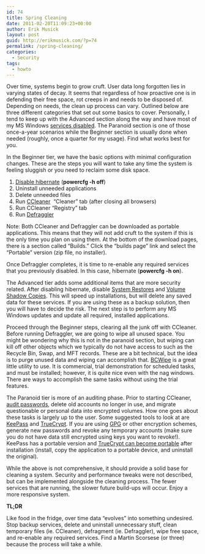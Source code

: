 ```yaml
---
id: 74
title: Spring Cleaning
date: 2011-02-20T11:09:23+00:00
author: Erik Musick
layout: post
guid: http://erikmusick.com/?p=74
permalink: /spring-cleaning/
categories:
  - Security
tags:
  - howto
---
```

Over time, systems begin to grow cruft. User data long forgotten lies in varying states of decay. It seems that regardless of how proactive one is in defending their free space, rot creeps in and needs to be disposed of. Depending on needs, the clean up process can vary. Outlined below are three different categories that set out some basics to cover. Personally, I tend to keep up with the Advanced section along the way and have most of my MS Windows [services disabled](http://www.blackviper.com/ "Homepage for BlackViper which details which services can be safely disabled"). The Paranoid section is one of those once-a-year scenarios while the Beginner section is usually done when needed (roughly, once a quarter for my usage). Find what works best for you.

In the Beginner tier, we have the basic options with minimal configuration changes. These are the steps you will want to take any time the system is feeling sluggish or you need to reclaim some disk space.

  1. [Disable hibernate](http://www.sevenforums.com/tutorials/819-hibernate-enable-disable.html "An article describing how to disable hibernate in Windows") (**powercfg -h off**)
  2. Uninstall unneeded applications
  3. Delete unneeded files
  4. Run [CCleaner](http://www.piriform.com/ccleaner "Homepage for CCleaner, a system clean up utility")  &#8220;Cleaner&#8221; tab (after closing all browsers)
  5. Run CCleaner &#8220;Registry&#8221; tab
  6. Run [Defraggler](http://www.piriform.com/defraggler "Homepage for Defraggler, a disk defragmentation tool")

Note: Both CCleaner and Defraggler can be downloaded as portable applications. This means that they will not add cruft to the system if this is the only time you plan on using them. At the bottom of the download pages, there is a section called &#8220;Builds.&#8221; Click the &#8220;builds page&#8221; link and select the &#8220;Portable&#8221; version (zip file, no installer).

Once Defraggler completes, it is time to re-enable any required services that you previously disabled. In this case, hibernate (**powercfg -h on**).

The Advanced tier adds some additional items that are more security related. After disabling hibernate, disable [System Restores](http://support.microsoft.com/kb/310405 "Microsoft Knowledge Base article describing how to disable System Restore") and [Volume Shadow Copies](http://social.answers.microsoft.com/Forums/en-US/w7performance/thread/1d6c21d0-744a-4a64-8bf8-36dff4c1c981 "Microsoft Social Answers thread on disabling Volume Shadow Copy"). This will speed up installations, but will delete any saved data for these services. If you are using these as a backup solution, then you will have to decide the risk. The next step is to perform any MS Windows updates and update all required, installed applications.

Proceed through the Beginner steps, clearing all the junk off with CCleaner. Before running Defraggler, we are going to wipe all unused space. You might be wondering why this is not in the paranoid section, but wiping can kill off other objects which we typically do not have access to such as the Recycle Bin, Swap, and MFT records. These are a bit technical, but the idea is to purge unused data and wiping can accomplish that. [BCWipe](http://www.jetico.com/wiping-bcwipe/ "Homepage for BCWipe, a file and disk wiping application") is a great little utility to use. It is commercial, trial demonstration for scheduled tasks, and must be installed; however, it is quite nice even with the nag windows. There are ways to accomplish the same tasks without using the trial features.

The Paranoid tier is more of an auditing phase. Prior to starting CCleaner, [audit passwords](http://erikmusick.com/journal/2010/12/30/password-management.html "Nekyia article on password management"), delete old accounts no longer in use, and migrate questionable or personal data into encrypted volumes. How one goes about these tasks is largely up to the user. Some suggested tools to look at are [KeePass](http://keepass.info/ "Homepage for KeePass, a password management tool") and [TrueCrypt](http://www.truecrypt.org/ "Homepage for TrueCrypt, an application for creating encrypted volumes"). If you are using [GPG](http://www.gnupg.org/ "Homepage for GPG, a public key encryption suite") or other encryption schemes, generate new passwords and revoke any temporary accounts (make sure you do not have data still encrypted using keys you want to revoke!). KeePass has a portable version and [TrueCrypt can become portable](http://www.truecrypt.org/docs/?s=truecrypt-portable "How to make TrueCrypt a portable application") after installation (install, copy the application to a portable device, and uninstall the original).

While the above is not comprehensive, it should provide a solid base for cleaning a system. Security and performance tweaks were not described, but can be implemented alongside the cleaning process. The fewer services that are running, the slower future build-ups will occur. Enjoy a more responsive system.

**TL;DR**

Like food in the fridge, over time data &#8220;evolves&#8221; into something undesired. Stop backup services, delete and uninstall unnecessary stuff, clean temporary files (ie. CCleaner), defragment (ie. Defraggler), wipe free space, and re-enable any required services. Find a Martin Scorsese (or three) because the process will take a while.